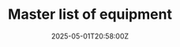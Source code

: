 ---
title: Master list of equipment
linkTitle: Master list of equipment
date: '2025-05-01T20:58:00Z'
weight: 1
description: No content
draft: false
ref: master-list-of-equipment
---